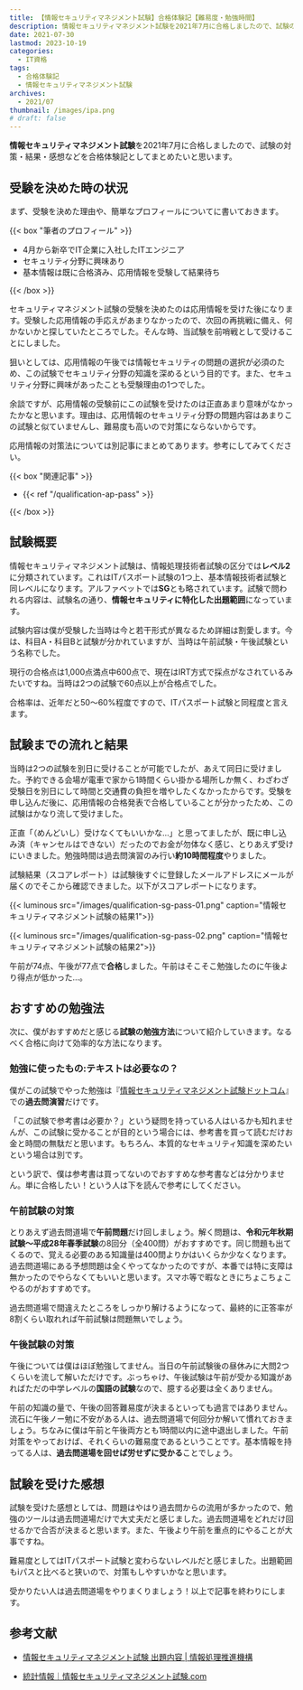 ```yaml
---
title: 【情報セキュリティマネジメント試験】合格体験記【難易度・勉強時間】
description: 情報セキュリティマネジメント試験を2021年7月に合格しましたので、試験の対策・結果・感想などを合格体験記としてまとめたいと思います。
date: 2021-07-30
lastmod: 2023-10-19
categories: 
  - IT資格
tags: 
  - 合格体験記
  - 情報セキュリティマネジメント試験
archives: 
  - 2021/07
thumbnail: /images/ipa.png
# draft: false
---
```


**情報セキュリティマネジメント試験**を2021年7月に合格しましたので、試験の対策・結果・感想などを合格体験記としてまとめたいと思います。

## 受験を決めた時の状況

まず、受験を決めた理由や、簡単なプロフィールについてに書いておきます。

{{< box "筆者のプロフィール" >}}
<ul>
<li>4月から新卒でIT企業に入社したITエンジニア</li>
<li>セキュリティ分野に興味あり</li>
<li>基本情報は既に合格済み、応用情報を受験して結果待ち</li>
</ul>
{{< /box >}}

セキュリティマネジメント試験の受験を決めたのは応用情報を受けた後になります。受験した応用情報の手応えがあまりなかったので、次回の再挑戦に備え、何かないかと探していたところでした。そんな時、当試験を前哨戦として受けることにしました。

狙いとしては、応用情報の午後では情報セキュリティの問題の選択が必須のため、この試験でセキュリティ分野の知識を深めるという目的です。また、セキュリティ分野に興味があったことも受験理由の1つでした。

余談ですが、応用情報の受験前にこの試験を受けたのは正直あまり意味がなかったかなと思います。理由は、応用情報のセキュリティ分野の問題内容はあまりこの試験と似ていませんし、難易度も高いので対策にならないからです。

応用情報の対策法については別記事にまとめてあります。参考にしてみてください。

{{< box "関連記事" >}}
<ul>
<li>{{< ref "/qualification-ap-pass" >}}</li>
</ul>
{{< /box >}}

## 試験概要

情報セキュリティマネジメント試験は、情報処理技術者試験の区分では**レベル2**に分類されています。これはITパスポート試験の1つ上、基本情報技術者試験と同レベルになります。アルファベットでは**SG**とも略されています。試験で問われる内容は、試験名の通り、**情報セキュリティに特化した出題範囲**になっています。

試験内容は僕が受験した当時は今と若干形式が異なるため詳細は割愛します。今は、科目A・科目Bと試験が分かれていますが、当時は午前試験・午後試験という名称でした。

現行の合格点は1,000点満点中600点で、現在はIRT方式で採点がなされているみたいですね。当時は2つの試験で60点以上が合格点でした。

合格率は、近年だと50～60%程度ですので、ITパスポート試験と同程度と言えます。

## 試験までの流れと結果

当時は2つの試験を別日に受けることが可能でしたが、あえて同日に受けました。予約できる会場が電車で家から1時間くらい掛かる場所しか無く、わざわざ受験日を別日にして時間と交通費の負担を増やしたくなかったからです。受験を申し込んだ後に、応用情報の合格発表で合格していることが分かったため、この試験はかなり流して受けました。

正直「（めんどいし）受けなくてもいいかな…」と思ってましたが、既に申し込み済（キャンセルはできない）だったのでお金が勿体なく感じ、とりあえず受けにいきました。勉強時間は過去問演習のみ行い**約10時間程度**やりました。

試験結果（スコアレポート）は試験後すぐに登録したメールアドレスにメールが届くのでそこから確認できました。以下がスコアレポートになります。

{{< luminous src="/images/qualification-sg-pass-01.png" caption="情報セキュリティマネジメント試験の結果1">}}

{{< luminous src="/images/qualification-sg-pass-02.png" caption="情報セキュリティマネジメント試験の結果2">}}

午前が74点、午後が77点で**合格**しました。午前はそこそこ勉強したのに午後より得点が低かった…。

## おすすめの勉強法

次に、僕がおすすめだと感じる**試験の勉強方法**について紹介していきます。なるべく合格に向けて効率的な方法になります。

### 勉強に使ったもの:テキストは必要なの？

僕がこの試験でやった勉強は『[情報セキュリティマネジメント試験ドットコム](https://www.sg-siken.com/)』での**過去問演習**だけです。

「この試験で参考書は必要か？」という疑問を持っている人はいるかも知れませんが、この試験に受かることが目的という場合には、参考書を買って読むだけお金と時間の無駄だと思います。もちろん、本質的なセキュリティ知識を深めたいという場合は別です。

という訳で、僕は参考書は買ってないのでおすすめな参考書などは分かりません。単に合格したい！という人は下を読んで参考にしてください。

### 午前試験の対策

とりあえず過去問道場で**午前問題**だけ回しましょう。解く問題は、**令和元年秋期試験～平成28年春季試験**の8回分（全400問）がおすすめです。同じ問題も出てくるので、覚える必要のある知識量は400問よりかはいくらか少なくなります。過去問道場にある予想問題は全くやってなかったのですが、本番では特に支障は無かったのでやらなくてもいいと思います。スマホ等で暇なときにちょこちょこやるのがおすすめです。

過去問道場で間違えたところをしっかり解けるようになって、最終的に正答率が8割くらい取れれば午前試験は問題無いでしょう。

### 午後試験の対策

午後については僕はほぼ勉強してません。当日の午前試験後の昼休みに大問2つくらいを流して解いただけです。ぶっちゃけ、午後試験は午前が受かる知識があればただの中学レベルの**国語の試験**なので、臆する必要は全くありません。

午前の知識の量で、午後の回答難易度が決まるといっても過言ではありません。流石に午後ノー勉に不安がある人は、過去問道場で何回分か解いて慣れておきましょう。ちなみに僕は午前と午後両方とも1時間以内に途中退出しました。午前対策をやっておけば、それくらいの難易度であるということです。基本情報を持ってる人は、**過去問道場を回せば労せずに受かる**ことでしょう。

## 試験を受けた感想

試験を受けた感想としては、問題はやはり過去問からの流用が多かったので、勉強のツールは過去問道場だけで大丈夫だと感じました。過去問道場をどれだけ回せるかで合否が決まると思います。また、午後より午前を重点的にやることが大事ですね。

難易度としてはITパスポート試験と変わらないレベルだと感じました。出題範囲もiパスと比べると狭いので、対策もしやすいかなと思います。

受かりたい人は過去問道場をやりまくりましょう！以上で記事を終わりにします。

## 参考文献

* [情報セキュリティマネジメント試験 出題内容 | 情報処理推進機構](https://www.ipa.go.jp/shiken/kubun/sg/outline.html)

* [統計情報｜情報セキュリティマネジメント試験.com](https://www.sg-siken.com/sgtoukei.html)